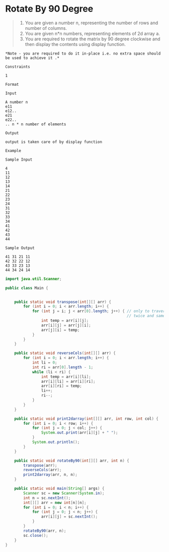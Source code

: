 # Rotate By 90 Degree

>1. You are given a number n, representing the number of rows and number of columns.
>2. You are given n*n numbers, representing elements of 2d array a.
>3. You are required to rotate the matrix by 90 degree clockwise and then display the contents using display function.

`*Note - you are required to do it in-place i.e. no extra space should be used to achieve it .* `

```text
Constraints

1 

Format

Input

A number n
e11
e12..
e21
e22..
.. n * n number of elements

Output

output is taken care of by display function

Example

Sample Input

4
11
12
13
14
21
22
23
24
31
32
33
34
41
42
43
44

Sample Output

41 31 21 11
42 32 22 12
43 33 23 13
44 34 24 14

```

```java
import java.util.Scanner;

public class Main {

    
    public static void transpose(int[][] arr) {
        for (int i = 0; i < arr.length; i++) {
            for (int j = i; j < arr[0].length; j++) { // only to traverse upper triangular region otherwise swap occurs
                                                      // twice and same matrix gets o/p
                int temp = arr[i][j];
                arr[i][j] = arr[j][i];
                arr[j][i] = temp;
            }
        }
    }

    public static void reverseCols(int[][] arr) {
        for (int i = 0; i < arr.length; i++) {
            int li = 0;
            int ri = arr[0].length - 1;
            while (li < ri) {
                int temp = arr[i][li];
                arr[i][li] = arr[i][ri];
                arr[i][ri] = temp;
                li++;
                ri--;
            }
        }
    }

    public static void print2darray(int[][] arr, int row, int col) {
        for (int i = 0; i < row; i++) {
            for (int j = 0; j < col; j++) {
                System.out.print(arr[i][j] + " ");
            }
            System.out.println();
        }
    }

    public static void rotateBy90(int[][] arr, int n) {
        transpose(arr);
        reverseCols(arr);
        print2darray(arr, n, n);
    }

    public static void main(String[] args) {
        Scanner sc = new Scanner(System.in);
        int n = sc.nextInt();
        int[][] arr = new int[n][n];
        for (int i = 0; i < n; i++) {
            for (int j = 0; j < n; j++) {
                arr[i][j] = sc.nextInt();
            }
        }
        rotateBy90(arr, n);
        sc.close();
    }
}

```